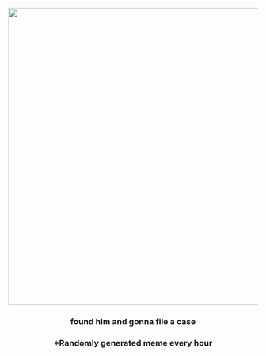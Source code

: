 <p align="center">
        <img src="https://i.redd.it/w068t84vdrc91.jpg" width="600" height="600">
        </p>
        <h3 align="center">found him and gonna file a case</h3>
        <h3 align="center">*Randomly generated meme every hour</h3>
    